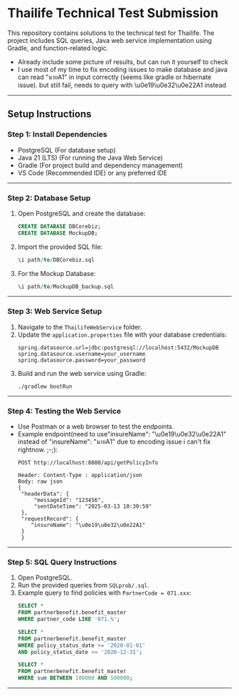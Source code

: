 # Thailife Technical Test Submission

This repository contains solutions to the technical test for Thailife. The project includes SQL queries, Java web service implementation using Gradle, and function-related logic.

- Already include some picture of  results, but can run it yourself to check
- I use most of my time to fix encoding issues to make database and java can read "นายA1" in input correctly (seems like gradle or hibernate issue). but still fail, needs to query with \u0e19\u0e32\u0e22A1 instead
---

## Setup Instructions

### Step 1: Install Dependencies
- PostgreSQL (For database setup)
- Java 21 (LTS) (For running the Java Web Service)
- Gradle (For project build and dependency management)
- VS Code (Recommended IDE) or any preferred IDE

---

### Step 2: Database Setup
1. Open PostgreSQL and create the database:
   ```sql
   CREATE DATABASE DBCorebiz;
   CREATE DATABASE MockupDB;
   ```
2. Import the provided SQL file:
   ```sql
   \i path/to/DBCorebiz.sql
   ```
3. For the Mockup Database:
   ```sql
   \i path/to/MockupDB_backup.sql
   ```

---

### Step 3: Web Service Setup
1. Navigate to the `ThailifeWebService` folder.
2. Update the `application.properties` file with your database credentials:
   ```
   spring.datasource.url=jdbc:postgresql://localhost:5432/MockupDB
   spring.datasource.username=your_username
   spring.datasource.password=your_password
   ```
3. Build and run the web service using Gradle:
   ```
   ./gradlew bootRun
   ```

---

### Step 4: Testing the Web Service
- Use Postman or a web browser to test the endpoints.
- Example endpoint(need to use"insureName": "\u0e19\u0e32\u0e22A1" instead of "insureName": "นายA1" due to encoding issue i can't fix rightnow. ;-;):
  ```
  POST http://localhost:8080/api/getPolicyInfo

  Header: Content-Type : application/json
  Body: raw json
  {
   "headerData": {
       "messageId": "123456",
       "sentDateTime": "2025-03-13 10:30:59"
   },
   "requestRecord": {
      "insureName": "\u0e19\u0e32\u0e22A1"
   }
   }
  ```

---

### Step 5: SQL Query Instructions
1. Open PostgreSQL.
2. Run the provided queries from `SQLprob/.sql`.
3. Example query to find policies with `PartnerCode = 071.xxx`:
   ```sql
   SELECT *
   FROM partnerbenefit.benefit_master
   WHERE partner_code LIKE '071.%';

   SELECT *
   FROM partnerbenefit.benefit_master
   WHERE policy_status_date >= '2020-01-01'
   AND policy_status_date <= '2020-12-31';

   SELECT *
   FROM partnerbenefit.benefit_master
   WHERE sum BETWEEN 100000 AND 500000;
   ```

---


